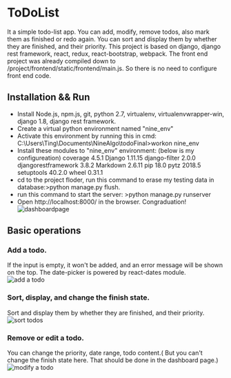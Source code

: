 # ToDoList
It a simple todo-list app. You can add, modify, remove todos, also mark them as finished or redo again. You can sort and display them by whether they are finished, and their priority.
This project is based on django, django rest framework, react, redux, react-bootstrap, webpack.
The front end project was already compiled down to /project/frontend/static/frontend/main.js. So there is no need to configure front end code.

## Installation && Run
* Install Node.js, npm.js, git, python 2.7, virtualenv, virtualenvwrapper-win, django 1.8, django rest framework.
* Create a virtual python environment named "nine_env"
* Activate this environment by running this in cmd: C:\Users\Ting\Documents\NineAlgo\todoFinal>workon nine_env
* Install these modules to "nine_env" environment: (below is my configureation)
coverage            4.5.1
Django              1.11.15
django-filter       2.0.0
djangorestframework 3.8.2
Markdown            2.6.11
pip                 18.0
pytz                2018.5
setuptools          40.2.0
wheel               0.31.1
* cd to the project floder, run this command to erase my testing data in database:>python manage.py flush.
* run this command to start the server: >python manage.py runserver
* Open http://localhost:8000/ in the browser. Congraduation!
![dashboardpage](https://cl.ly/9e52c68a764b/Image%202018-09-17%20at%208.59.59%20AM.png)

## Basic operations
### Add a todo. 
If the input is empty, it won't be added, and an error message will be shown on the top. The date-picker is powered by react-dates module.
![add a todo](https://cl.ly/588035082805/Screen%20Recording%202018-09-17%20at%2009.11.07.03%20AM.gif)

### Sort, display, and change the finish state. 
Sort and display them by whether they are finished, and their priority.
![sort todos](https://cl.ly/808586ab06b0/Screen%20Recording%202018-09-17%20at%2009.12.02.26%20AM.gif)


### Remove or edit a todo.
You can change the priority, date range, todo content.( But you can't change the finish state here. That should be done in the dashboard page.)
![modify a todo](https://cl.ly/e8e63f828bfd/Screen%20Recording%202018-09-17%20at%2009.12.50.46%20AM.gif)
